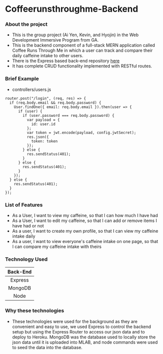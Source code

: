 # Coffeerunsthroughme-Backend

### About the project

* This is the group project (Ai Yen, Kevin, and Hyojin) in the Web Development Immersive Program from GA.
* This is the backend component of a full-stack MERN application called Coffee Runs Through Me in which a user can track and compare their daily caffeine intake to other users.
* There is the Express based back-end repository [here](https://github.com/hyojinsarchet/coffeerunsthroughme-frontend)
* It has complete CRUD functionality implemented with RESTful routes.

### Brief Example


* controllers/users.js

```
router.post("/login", (req, res) => {
  if (req.body.email && req.body.password) {
    User.findOne({ email: req.body.email }).then(user => {
      if (user) {
        if (user.password === req.body.password) {
          var payload = {
            id: user.id
          };
          var token = jwt.encode(payload, config.jwtSecret);
          res.json({
            token: token
          });
        } else {
          res.sendStatus(401);
        }
      } else {
        res.sendStatus(401);
      }
    });
  } else {
    res.sendStatus(401);
  }
});
```


### List of Features

* As a User, I want to view my caffeine, so that I can how much I have had
* As a User, I want to edit my caffeine, so that I can add or remove items I have had or not
* As a user, I want to create my own profile, so that I can view my caffeine intake daily
* As a user, I want to view everyone's caffeine intake on one page, so that I can compare my caffeine intake with theirs

### Technology Used

| Back-End |
| :------: |
| Express  |
| MongoDB  |
|   Node   |

### Why these technologies

* These technologies were used for the background as they are convenient and easy to use, we used Express to control the backend setup but using the Express Router to access our json data and to deploy to Heroku. MongoDB was the database used to locally store the json data until it is uploaded into MLAB, and node commands were used to seed the data into the database.
